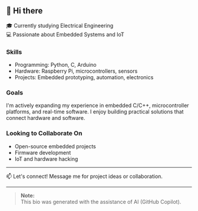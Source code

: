 ## 👋 Hi there

🎓 Currently studying Electrical Engineering  
💻 Passionate about Embedded Systems and IoT

### Skills
- Programming: Python, C, Arduino
- Hardware: Raspberry Pi, microcontrollers, sensors
- Projects: Embedded prototyping, automation, electronics

### Goals
I'm actively expanding my experience in embedded C/C++, microcontroller platforms, and real-time software. I enjoy building practical solutions that connect hardware and software.

### Looking to Collaborate On
- Open-source embedded projects
- Firmware development
- IoT and hardware hacking

---

📫 Let's connect! Message me for project ideas or collaboration.

---

> **Note:**  
> This bio was generated with the assistance of AI (GitHub Copilot).
